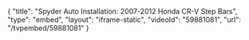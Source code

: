 {
    "title": "Spyder Auto Installation: 2007-2012 Honda CR-V Step Bars",
    "type": "embed",
    "layout": "iframe-static",
    "videoId": "59881081",
    "url": "\/tvpembed\/59881081"
}